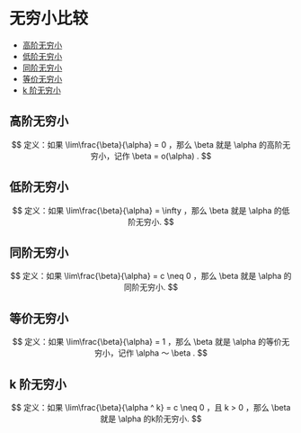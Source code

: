 # 无穷小比较

* [高阶无穷小](#高阶无穷小)
* [低阶无穷小](#低阶无穷小)
* [同阶无穷小](#同阶无穷小)
* [等价无穷小](#等价无穷小)
* [k 阶无穷小](#k-阶无穷小)

## 高阶无穷小

$$
定义：如果 \lim\frac{\beta}{\alpha} = 0 ，那么 \beta 就是 \alpha 的高阶无穷小，记作 \beta = o(\alpha) .
$$

## 低阶无穷小

$$
定义：如果 \lim\frac{\beta}{\alpha} = \infty ，那么 \beta 就是 \alpha 的低阶无穷小.
$$

## 同阶无穷小

$$
定义：如果 \lim\frac{\beta}{\alpha} = c \neq 0 ，那么 \beta 就是 \alpha 的同阶无穷小.
$$

## 等价无穷小

$$
定义：如果 \lim\frac{\beta}{\alpha} = 1 ，那么 \beta 就是 \alpha 的等价无穷小，记作 \alpha ～ \beta .
$$

## k 阶无穷小

$$
定义：如果 \lim\frac{\beta}{\alpha ^ k} = c \neq 0 ，且 k > 0 ，那么 \beta 就是 \alpha 的k阶无穷小.
$$



